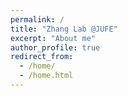 ```yaml
---
permalink: /
title: "Zhang Lab @JUFE"
excerpt: "About me"
author_profile: true
redirect_from: 
  - /home/
  - /home.html
---
```

